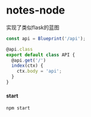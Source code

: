 # notes-node

实现了类似flask的蓝图

```JavaScript
const api = Blueprint('/api');

@api.class
export default class API {
  @api.get('/')
  index(ctx) {
    ctx.body = 'api';
  }
}
```

#### start
```shell
npm start
```
